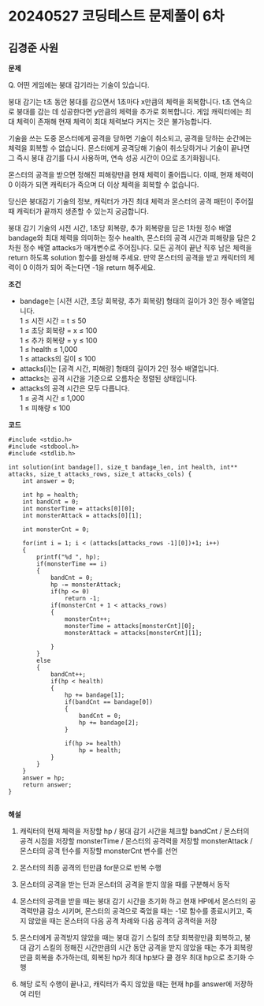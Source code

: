 # 20240527 코딩테스트 문제풀이 6차

## 김경준 사원

**문제**

Q. 어떤 게임에는 붕대 감기라는 기술이 있습니다.

붕대 감기는 t초 동안 붕대를 감으면서 1초마다 x만큼의 체력을 회복합니다. t초 연속으로 붕대를 감는 데 성공한다면 y만큼의 체력을 추가로 회복합니다. 게임 캐릭터에는 최대 체력이 존재해 현재 체력이 최대 체력보다 커지는 것은 불가능합니다.

기술을 쓰는 도중 몬스터에게 공격을 당하면 기술이 취소되고, 공격을 당하는 순간에는 체력을 회복할 수 없습니다. 몬스터에게 공격당해 기술이 취소당하거나 기술이 끝나면 그 즉시 붕대 감기를 다시 사용하며, 연속 성공 시간이 0으로 초기화됩니다.

몬스터의 공격을 받으면 정해진 피해량만큼 현재 체력이 줄어듭니다. 이때, 현재 체력이 0 이하가 되면 캐릭터가 죽으며 더 이상 체력을 회복할 수 없습니다.

당신은 붕대감기 기술의 정보, 캐릭터가 가진 최대 체력과 몬스터의 공격 패턴이 주어질 때 캐릭터가 끝까지 생존할 수 있는지 궁금합니다.

붕대 감기 기술의 시전 시간, 1초당 회복량, 추가 회복량을 담은 1차원 정수 배열 bandage와 최대 체력을 의미하는 정수 health, 몬스터의 공격 시간과 피해량을 담은 2차원 정수 배열 attacks가 매개변수로 주어집니다. 모든 공격이 끝난 직후 남은 체력을 return 하도록 solution 함수를 완성해 주세요. 만약 몬스터의 공격을 받고 캐릭터의 체력이 0 이하가 되어 죽는다면 -1을 return 해주세요.


**조건**

- bandage는 [시전 시간, 초당 회복량, 추가 회복량] 형태의 길이가 3인 정수 배열입니다.   
1 ≤ 시전 시간 = t ≤ 50   
1 ≤ 초당 회복량 = x ≤ 100   
1 ≤ 추가 회복량 = y ≤ 100   
1 ≤ health ≤ 1,000   
1 ≤ attacks의 길이 ≤ 100   
- attacks[i]는 [공격 시간, 피해량] 형태의 길이가 2인 정수 배열입니다.
- attacks는 공격 시간을 기준으로 오름차순 정렬된 상태입니다.
- attacks의 공격 시간은 모두 다릅니다.   
1 ≤ 공격 시간 ≤ 1,000   
1 ≤ 피해량 ≤ 100   

**코드**

```
#include <stdio.h>
#include <stdbool.h>
#include <stdlib.h>

int solution(int bandage[], size_t bandage_len, int health, int** attacks, size_t attacks_rows, size_t attacks_cols) {
    int answer = 0;
    
    int hp = health; 
    int bandCnt = 0; 
    int monsterTime = attacks[0][0]; 
    int monsterAttack = attacks[0][1]; 
    
    int monsterCnt = 0; 
    
    for(int i = 1; i < (attacks[attacks_rows -1][0])+1; i++) 
    {
        printf("%d ", hp);
        if(monsterTime == i)
        {
            bandCnt = 0; 
            hp -= monsterAttack;
            if(hp <= 0) 
                return -1; 
            if(monsterCnt + 1 < attacks_rows) 
            {
                monsterCnt++;
                monsterTime = attacks[monsterCnt][0]; 
                monsterAttack = attacks[monsterCnt][1]; 
                
            }
        }
        else
        {
            bandCnt++; 
            if(hp < health) 
            {
                hp += bandage[1];
                if(bandCnt == bandage[0]) 
                {
                    bandCnt = 0;
                    hp += bandage[2]; 
                }
                
                if(hp >= health)
                    hp = health; 
            }
        }
    }
    answer = hp;
    return answer;
}


```

**해설**

1. 캐릭터의 현재 체력을 저장할 hp  / 붕대 감기 시간을 체크할 bandCnt / 몬스터의 공격 시점을 저장할 monsterTime / 몬스터의 공격력을 저장할 monsterAttack / 몬스터의 공격 턴수를 저장할 monsterCnt 변수를 선언

2. 몬스터의 최종 공격의 턴만큼 for문으로 반복 수행

3. 몬스터의 공격을 받는 턴과 몬스터의 공격을 받지 않을 때를 구분해서 동작

4. 몬스터의 공격을 받을 때는 붕대 감기 시간을 초기화 하고 현재 HP에서 몬스터의 공격력만큼 감소 시키며, 몬스터의 공격으로 죽었을 때는 -1로 함수를 종료시키고, 죽지 않았을 때는 몬스터의 다음 공격 차례와 다음 공격의 공격력을 저장

5. 몬스터에게 공격받지 않았을 때는 붕대 감기 스킬의 초당 회복량만큼 회복하고, 붕대 감기 스킬의 정해진 시간만큼의 시간 동안 공격을 받지 않았을 때는 추가 회복량만큼 회복을 추가하는데, 회복된 hp가 최대 hp보다 클 경우 최대 hp으로 초기화 수행

6. 해당 로직 수행이 끝나고, 캐릭터가 죽지 않았을 때는 현재 hp를 answer에 저장하여 리턴






